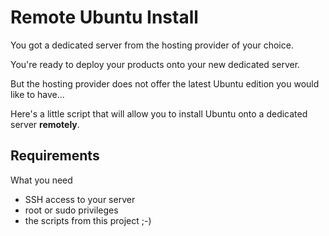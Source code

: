Remote Ubuntu Install
=====================

You got a dedicated server from the hosting provider of your choice.

You're ready to deploy your products onto your new dedicated server.

But the hosting provider does not offer the latest Ubuntu edition you would like to have...

Here's a little script that will allow you to install Ubuntu onto a dedicated server __remotely__.

Requirements
------------

What you need

- SSH access to your server
- root or sudo privileges
- the scripts from this project ;-)

